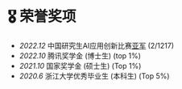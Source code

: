 # 🎖 荣誉奖项

- *2022.12* 中国研究生AI应用创新比赛[亚军](https://cpipc.acge.org.cn//cw/detail/2c9088a5696cbf370169a3f8101510bd/2c90801884d24ed2018501591d0109a4) (2/1217)
- *2022.10* 腾讯奖学金 (博士生) (top 1%)
- *2021.10* 国家奖学金 (硕士生) (Top 1%)
- *2020.6* 浙江大学优秀毕业生 (本科生) (Top 5%)
